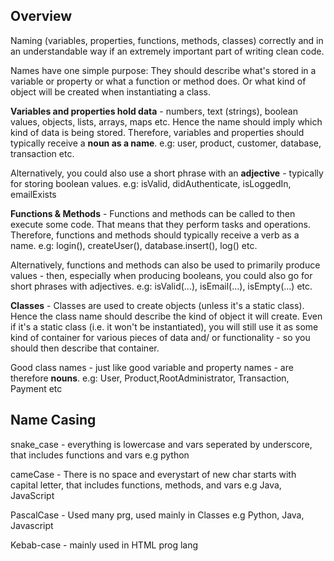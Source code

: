 ## Overview

Naming (variables, properties, functions, methods, classes) correctly and in an understandable way if an extremely important part of writing clean code.

Names have one simple purpose: They should describe what's stored in a variable or property or what a function or method does. Or what kind of object will be created when instantiating a class.

**Variables and properties hold data** - numbers, text (strings), boolean values, objects, lists, arrays, maps etc. Hence the name should imply which kind of data is being stored. Therefore, variables and properties should typically receive a **noun as a name**. e.g: user, product, customer, database, transaction etc. 

Alternatively, you could also use a short phrase with an **adjective** - typically for storing boolean values. e.g: isValid, didAuthenticate, isLoggedIn, emailExists

**Functions & Methods**  - Functions and methods can be called to then execute some code. That means that they perform tasks and operations. Therefore, functions and methods should typically receive a verb as a name. e.g: login(), createUser(), database.insert(), log() etc.

Alternatively, functions and methods can also be used to primarily produce values - then, especially when producing booleans, you could also go for short phrases with adjectives. e.g: isValid(...), isEmail(...), isEmpty(...) etc.


**Classes** - Classes are used to create objects (unless it's a static class). Hence the class name should describe the kind of object it will create. Even if it's a static class (i.e. it won't be instantiated), you will still use it as some kind of container for various pieces of data and/ or functionality - so you should then describe that container. 

Good class names - just like good variable and property names - are therefore **nouns**. e.g: User, Product,RootAdministrator, Transaction, Payment etc

## Name Casing

snake_case - everything is lowercase and vars seperated by underscore, that includes functions and vars
e.g python

cameCase - There is no space and everystart of new char starts with capital letter, that includes functions, methods, and vars
e.g Java, JavaScript

PascalCase - Used many prg, used mainly in Classes e.g Python, Java, Javascript

Kebab-case - mainly used in HTML prog lang

